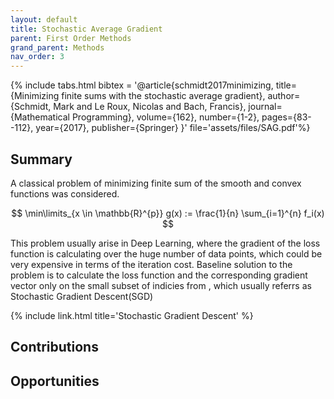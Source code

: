```yaml
---
layout: default
title: Stochastic Average Gradient
parent: First Order Methods
grand_parent: Methods
nav_order: 3
---
```


{% include tabs.html bibtex = '@article{schmidt2017minimizing,
  title={Minimizing finite sums with the stochastic average gradient},
  author={Schmidt, Mark and Le Roux, Nicolas and Bach, Francis},
  journal={Mathematical Programming},
  volume={162},
  number={1-2},
  pages={83--112},
  year={2017},
  publisher={Springer}
}' file='assets/files/SAG.pdf'%}

## Summary
A classical problem of minimizing finite sum of the smooth and convex functions was considered. 

$$
\min\limits_{x \in \mathbb{R}^{p}} g(x) := \frac{1}{n} \sum_{i=1}^{n} f_i(x)
$$

This problem usually arise in Deep Learning, where the gradient of the loss function is calculating over the huge number of data points, which could be very expensive in terms of the iteration cost. Baseline solution to the problem is to calculate the loss function and the corresponding gradient vector only on the small subset of indicies from  , which usually referrs as Stochastic Gradient Descent(SGD) 

{% include link.html title='Stochastic Gradient Descent' %}

## Contributions

## Opportunities